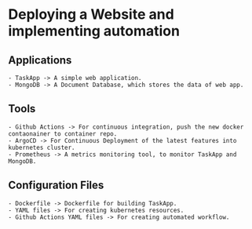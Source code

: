 # Deploying a Website and implementing automation

## Applications
	- TaskApp -> A simple web application.
	- MongoDB -> A Document Database, which stores the data of web app.

##  Tools
	- Github Actions -> For continuous integration, push the new docker contaonainer to container repo.
	- ArgoCD -> For Continuous Deployment of the latest features into kubernetes cluster.
	- Prometheus -> A metrics monitoring tool, to monitor TaskApp and MongoDB.

##  Configuration Files
	- Dockerfile -> Dockerfile for building TaskApp.
	- YAML files -> For creating kubernetes resources.
	- Github Actions YAML files -> For creating automated workflow.

